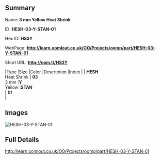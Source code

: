 

## Summary
 
Name: __3 mm Yellow Heat Shrink__

ID: __HESH-03-Y-STAN-01__

Hex ID: __HS3Y__

WebPage: __http://learn.oomlout.co.uk/OO/Projects/oomp/part/HESH-03-Y-STAN-01__

Short URL: __http://oom.lt/HS3Y__


|Type   |Size   |Color   |Description   |Index   |
| __HESH__ <br>Heat Shrink  | __03__<br>3 mm   |__Y__<br>Yellow    |__STAN__<br>    | __01__<br>  |


## Images
![HESH-03-Y-STAN-01](http://oomlout.com/oomp-gen/parts/HESH-03-Y-STAN-01/HESH-03-Y-STAN-01_420.jpg)

## Full Details

 http://learn.oomlout.co.uk/OO/Projects/oomp/part/HESH-03-Y-STAN-01

